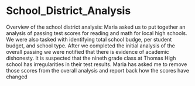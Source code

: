 # School_District_Analysis
Overview of the school district analysis:
Maria asked us to put together an analysis of passing test scores for reading and math for local high schools.  We were also tasked with identifying total school budge, per student budget, and school type. After we completed the initial analysis of the overall passing we were notified that there is evidence of academic dishonesty. It is suspected that the nineth grade class at Thomas High school has irregularities in their test results. Maria has asked me to remove those scores from the overall analysis and report back how the scores have changed 
